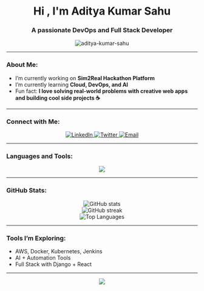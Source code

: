 <!-- PROFILE README FOR ADITYA KUMAR SAHU -->
<h1 align="center">Hi , I'm Aditya Kumar Sahu</h1>
<h3 align="center">A passionate DevOps and Full Stack Developer</h3>

<p align="center">
  <img src="https://komarev.com/ghpvc/?username=10c13adityakumarsahu&label=Profile%20Views&color=0e75b6&style=flat" alt="aditya-kumar-sahu" />
</p>

---

###  About Me:
-  I’m currently working on **Sim2Real Hackathon Platform**  
-  I’m currently learning **Cloud, DevOps, and AI**  
-  Fun fact: **I love solving real-world problems with creative web apps and building cool side projects ☕**

---

###  Connect with Me:
<p align="center">
  <a href="https://www.linkedin.com/in/aditya-kumar-sahu-b238a928b/" target="_blank">
    <img src="https://img.shields.io/badge/LinkedIn-blue?logo=linkedin&logoColor=white" alt="LinkedIn"/>
  </a>
  <a href="https://x.com/KumarAditya1441" target="_blank">
    <img src="https://img.shields.io/badge/Twitter-1DA1F2?logo=twitter&logoColor=white" alt="Twitter"/>
  </a>
  <a href="mailto:10c13adityakumarsahu@gmail.com" target="_blank">
    <img src="https://img.shields.io/badge/Gmail-D14836?logo=gmail&logoColor=white" alt="Email"/>
  </a>
</p>

---

###  Languages and Tools:
<p align="center">
  <img src="https://skillicons.dev/icons?i=js,html,css,python,mysql,cpp,postgres,postman,rest,docker,git,github,linux,django" />
</p>

---

###  GitHub Stats:
<p align="center">
  <img src="https://github-readme-stats.vercel.app/api?username=10c13adityakumarsahu&show_icons=true&theme=tokyonight" alt="GitHub stats" /><br/>
  <img src="https://github-readme-streak-stats.herokuapp.com/?user=10c13adityakumarsahu&theme=tokyonight" alt="GitHub streak" /><br/>
  <img src="https://github-readme-stats.vercel.app/api/top-langs/?username=10c13adityakumarsahu&layout=compact&theme=tokyonight" alt="Top Languages" />
</p>

---

###  Tools I’m Exploring:
-  AWS, Docker, Kubernetes, Jenkins  
-  AI + Automation Tools  
-  Full Stack with Django + React  

---

<p align="center">
  <img src="https://capsule-render.vercel.app/api?type=waving&color=0:00c6ff,100:0072ff&height=120&section=footer"/>
</p>
